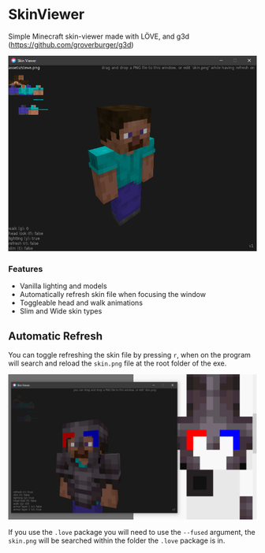 # SkinViewer
Simple Minecraft skin-viewer made with LÖVE, and g3d (https://github.com/groverburger/g3d)

![Preview Image, steve](/img0.png)

### Features
- Vanilla lighting and models
- Automatically refresh skin file when focusing the window
- Toggleable head and walk animations
- Slim and Wide skin types

## Automatic Refresh
You can toggle refreshing the skin file by pressing `r`, when on the program will search and reload the `skin.png` file at the root folder of the exe.

![Preview Image, editing of an armor texture](/img1.png)

If you use the `.love` package you will need to use the `--fused` argument, the `skin.png` will be searched within the folder the `.love` package is in.
